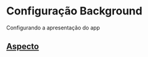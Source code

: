 # Configuração Background

Configurando a apresentação do app

## [Aspecto](https://github.com/ghsumiyasu/Swift/blob/main/README-Swift-BG-Aspecto-br-pt.md)
